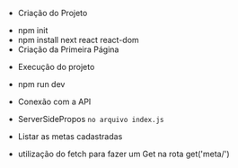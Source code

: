 * Criação do Projeto

- npm init
- npm install next react react-dom
- Criação da Primeira Página

* Execução do projeto
- npm run dev

* Conexão com a API
- ServerSidePropos `no arquivo index.js`

* Listar as metas cadastradas
- utilização do fetch para fazer um Get na rota get('meta/')